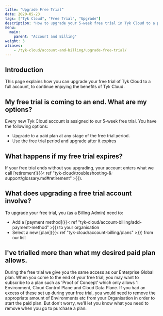 ```yaml
---
title: "Upgrade Free Trial"
date: 2020-05-23
tags: ["Tyk Cloud", "Free Trial", "Upgrade"]
description: "How to upgrade your 5-week free trial in Tyk Cloud to a paid plan?"
menu:
  main:
    parent: "Account and Billing"
weight: 3
aliases:
    - /tyk-cloud/account-and-billing/upgrade-free-trial/
---
```


## Introduction

This page explains how you can upgrade your free trial of Tyk Cloud to a full account, to continue enjoying the benefits of Tyk Cloud.

## My free trial is coming to an end. What are my options?

Every new Tyk Cloud account is assigned to our 5-week free trial. You have the following options:

* Upgrade to a paid plan at any stage of the free trial period.
* Use the free trial period and upgrade after it expires

## What happens if my free trial expires?

If your free trial ends without you upgrading, your account enters what we call [retirement]({{< ref "tyk-cloud/troubleshooting-&-support/glossary.md#retirement" >}}).

## What does upgrading a free trial account involve?

To upgrade your free trial, you (as a Billing Admin) need to:
* Add a [payment method]({{< ref "tyk-cloud/account-billing/add-payment-method" >}}) to your organisation
* Select a new [plan]({{< ref "tyk-cloud/account-billing/plans" >}}) from our list

## I've trialled more than what my desired paid plan allows.

During the free trial we give you the same access as our Enterprise Global plan. When you come to the end of your free trial, you may want to subscribe to a plan such as 'Proof of Concept' which only allows 1 Environment, Cloud Control Plane and Cloud Data Plane. If you had an excess of these set up during your free trial, you would need to remove the appropriate amount of Environments etc from your Organisation in order to start the paid plan. But don't worry, we'll let you know what you need to remove when you go to purchase a plan. 
